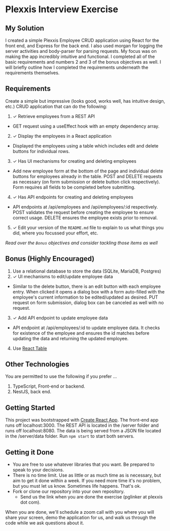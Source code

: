 # Plexxis Interview Exercise

## My Solution

I created a simple Plexxis Employee CRUD application using React for the front end, and Express for the back end. I also used morgan for logging the server activities and body-parser for parsing requests. My focus was on making the app incredibly intuitive and functional. I completed all of the basic requirements and numbers 2 and 3 of the bonus objectives as well. I will briefly outline how I completed the requirements underneath the requirements themselves.

## Requirements

Create a simple but impressive (looks good, works well, has intuitive design, etc.) CRUD application that can do the following:

1. &#x2713; Retrieve employees from a REST API

- GET request using a useEffect hook with an empty dependency array.

2. &#x2713; Display the employees in a React application

- Displayed the employees using a table which includes edit and delete buttons for individual rows.

3. &#x2713; Has UI mechanisms for creating and deleting employees

- Add new employee form at the bottom of the page and individual delete buttons for employees already in the table. POST and DELETE requests as necessary (on form submission or delete button click respectively). Form requires all fields to be completed before submitting.

4. &#x2713; Has API endpoints for creating and deleting employees

- API endpoints at /api/employees and /api/employees/:id respectively. POST validates the request before creating the employee to ensure correct usage. DELETE ensures the employee exists prior to removal.

5. &#x2713; Edit your version of the `README.md` file to explain to us what things you did, where you focussed your effort, etc.

_Read over the `Bonus` objectives and consider tackling those items as well_

## Bonus (Highly Encouraged)

1. Use a relational database to store the data (SQLite, MariaDB, Postgres)
2. &#x2713; UI mechanisms to edit/update employee data

- Similar to the delete button, there is an edit button with each employee entry. When clicked it opens a dialog box with a form auto-filled with the employee's current information to be edited/updated as desired. PUT request on form submission, dialog box can be canceled as well with no request.

3. &#x2713; Add API endpoint to update employee data

- API endpoint at /api/employees/:id to update employee data. It checks for existence of the employee and ensures the id matches before updating the data and returning the updated employee.

4. Use [React Table](https://react-table.js.org)

## Other Technologies

You are permitted to use the following if you prefer ...

1. TypeScript, Front-end or backend.
2. NestJS, back end.

## Getting Started

This project was bootstrapped with [Create React App](https://github.com/facebookincubator/create-react-app). The front-end app runs off localhost:3000. The REST API is located in the /server folder and runs off localhost:8080. The data is being served from a JSON file located in the /server/data folder. Run `npm start` to start both servers.

## Getting it Done

- You are free to use whatever libraries that you want. Be prepared to speak to your decisions.
- There is no time limit. Use as little or as much time as is necessary, but aim to get it done within a week. If you need more time it's no problem, but you must let us know. Sometimes life happens. That's ok.
- Fork or clone our repository into your own repository.
  - Send us the link when you are done the exercise (pglinker at plexxis dot com).

When you are done, we'll schedule a zoom call with you where you will share your screen, demo the application for us, and walk us through the code while we ask questions about it.
